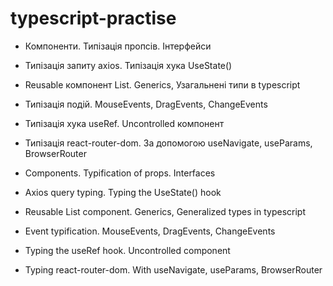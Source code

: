 # typescript-practise
 
- Компоненти. Типізація пропсів. Інтерфейси
- Типізація запиту axios. Типізація хука UseState()
- Reusable компонент List. Generics, Узагальнені типи в typescript
- Типізація подій. MouseEvents, DragEvents, ChangeEvents
- Типізація хука useRef. Uncontrolled компонент
- Типізація react-router-dom. За допомогою useNavigate, useParams, BrowserRouter


- Components. Typification of props. Interfaces
- Axios query typing. Typing the UseState() hook
- Reusable List component. Generics, Generalized types in typescript
- Event typification. MouseEvents, DragEvents, ChangeEvents
- Typing the useRef hook. Uncontrolled component
- Typing react-router-dom. With useNavigate, useParams, BrowserRouter
